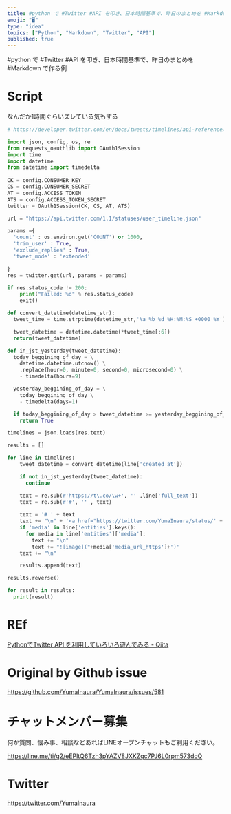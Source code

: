 ```yaml
---
title: #python で #Twitter #API を叩き、日本時間基準で、昨日のまとめを #Markdown で作る例
emoji: "🖥"
type: "idea"
topics: ["Python", "Markdown", "Twitter", "API"]
published: true
---
```


#python で #Twitter #API を叩き、日本時間基準で、昨日のまとめを #Markdown で作る例

# Script

なんだか1時間ぐらいズレている気もする

```py
# https://developer.twitter.com/en/docs/tweets/timelines/api-reference/get-statuses-user_timeline.html

import json, config, os, re
from requests_oauthlib import OAuth1Session
import time
import datetime
from datetime import timedelta
 
CK = config.CONSUMER_KEY
CS = config.CONSUMER_SECRET
AT = config.ACCESS_TOKEN
ATS = config.ACCESS_TOKEN_SECRET
twitter = OAuth1Session(CK, CS, AT, ATS)

url = "https://api.twitter.com/1.1/statuses/user_timeline.json"

params ={
  'count' : os.environ.get('COUNT') or 1000,
  'trim_user' : True,
  'exclude_replies' : True,
  'tweet_mode' : 'extended'

}
res = twitter.get(url, params = params)

if res.status_code != 200:  
    print("Failed: %d" % res.status_code)
    exit()

def convert_datetime(datetime_str):
  tweet_time = time.strptime(datetime_str,'%a %b %d %H:%M:%S +0000 %Y')

  tweet_datetime = datetime.datetime(*tweet_time[:6])
  return(tweet_datetime)

def in_jst_yesterday(tweet_datetime):
  today_beggining_of_day = \
    datetime.datetime.utcnow() \
    .replace(hour=0, minute=0, second=0, microsecond=0) \
    - timedelta(hours=9)

  yesterday_beggining_of_day = \
    today_beggining_of_day \
    - timedelta(days=1)

  if today_beggining_of_day > tweet_datetime >= yesterday_beggining_of_day:
    return True

timelines = json.loads(res.text)

results = []

for line in timelines:
    tweet_datetime = convert_datetime(line['created_at'])

    if not in_jst_yesterday(tweet_datetime):
      continue

    text = re.sub(r'https://t\.co/\w+', '' ,line['full_text'])
    text = re.sub(r'#', '' , text)
    
    text = '# ' + text
    text += "\n" + '<a href="https://twitter.com/YumaInaura/status/' + str(line['id']) + '">' + line['created_at'] + '</a>'
    if 'media' in line['entities'].keys():
      for media in line['entities']['media']:
        text += "\n"
        text += "![image]("+media['media_url_https']+')'
    text += "\n"

    results.append(text)

results.reverse()

for result in results:
  print(result)
```


# REf

[PythonでTwitter API を利用していろいろ遊んでみる - Qiita](https://qiita.com/bakira/items/00743d10ec42993f85eb)

# Original by Github issue

https://github.com/YumaInaura/YumaInaura/issues/581








<!-- Update From Qiita API -->

# チャットメンバー募集


何か質問、悩み事、相談などあればLINEオープンチャットもご利用ください。

https://line.me/ti/g2/eEPltQ6Tzh3pYAZV8JXKZqc7PJ6L0rpm573dcQ





# Twitter


https://twitter.com/YumaInaura


<!-- Update From Qiita API -->


